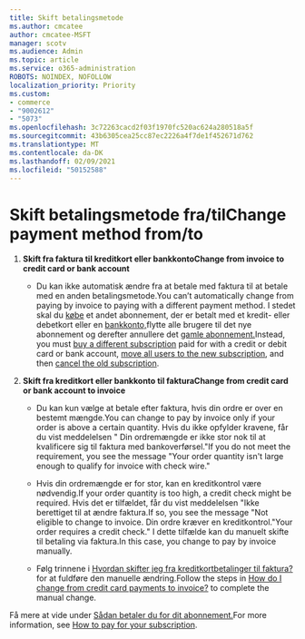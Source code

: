 ```yaml
---
title: Skift betalingsmetode
ms.author: cmcatee
author: cmcatee-MSFT
manager: scotv
ms.audience: Admin
ms.topic: article
ms.service: o365-administration
ROBOTS: NOINDEX, NOFOLLOW
localization_priority: Priority
ms.custom:
- commerce
- "9002612"
- "5073"
ms.openlocfilehash: 3c72263cacd2f03f1970fc520ac624a280518a5f
ms.sourcegitcommit: 43b6305cea25cc87ec2226a4f7de1f452671d762
ms.translationtype: MT
ms.contentlocale: da-DK
ms.lasthandoff: 02/09/2021
ms.locfileid: "50152588"
---
```

# <a name="change-payment-method-fromto"></a><span data-ttu-id="6defd-102">Skift betalingsmetode fra/til</span><span class="sxs-lookup"><span data-stu-id="6defd-102">Change payment method from/to</span></span>

1. <span data-ttu-id="6defd-103">**Skift fra faktura til kreditkort eller bankkonto**</span><span class="sxs-lookup"><span data-stu-id="6defd-103">**Change from invoice to credit card or bank account**</span></span>

    - <span data-ttu-id="6defd-104">Du kan ikke automatisk ændre fra at betale med faktura til at betale med en anden betalingsmetode.</span><span class="sxs-lookup"><span data-stu-id="6defd-104">You can’t automatically change from paying by invoice to paying with a different payment method.</span></span> <span data-ttu-id="6defd-105">I stedet skal du [købe](https://docs.microsoft.com/microsoft-365/commerce/try-or-buy-microsoft-365#buy-a-different-subscription) et andet abonnement, der er betalt med et kredit- eller debetkort eller en [bankkonto,](https://docs.microsoft.com/microsoft-365/commerce/subscriptions/move-users-different-subscription)flytte alle brugere til det nye abonnement og derefter annullere det [gamle abonnement.](https://docs.microsoft.com/microsoft-365/commerce/subscriptions/cancel-your-subscription)</span><span class="sxs-lookup"><span data-stu-id="6defd-105">Instead, you must [buy a different subscription](https://docs.microsoft.com/microsoft-365/commerce/try-or-buy-microsoft-365#buy-a-different-subscription) paid for with a credit or debit card or bank account, [move all users to the new subscription](https://docs.microsoft.com/microsoft-365/commerce/subscriptions/move-users-different-subscription), and then [cancel the old subscription](https://docs.microsoft.com/microsoft-365/commerce/subscriptions/cancel-your-subscription).</span></span>

2. <span data-ttu-id="6defd-106">**Skift fra kreditkort eller bankkonto til faktura**</span><span class="sxs-lookup"><span data-stu-id="6defd-106">**Change from credit card or bank account to invoice**</span></span>

    - <span data-ttu-id="6defd-107">Du kan kun vælge at betale efter faktura, hvis din ordre er over en bestemt mængde.</span><span class="sxs-lookup"><span data-stu-id="6defd-107">You can change to pay by invoice only if your order is above a certain quantity.</span></span> <span data-ttu-id="6defd-108">Hvis du ikke opfylder kravene, får du vist meddelelsen " Din ordremængde er ikke stor nok til at kvalificere sig til faktura med bankoverførsel."</span><span class="sxs-lookup"><span data-stu-id="6defd-108">If you do not meet the requirement, you see the message "Your order quantity isn't large enough to qualify for invoice with check wire."</span></span>

    - <span data-ttu-id="6defd-109">Hvis din ordremængde er for stor, kan en kreditkontrol være nødvendig.</span><span class="sxs-lookup"><span data-stu-id="6defd-109">If your order quantity is too high, a credit check might be required.</span></span> <span data-ttu-id="6defd-110">Hvis det er tilfældet, får du vist meddelelsen "Ikke berettiget til at ændre faktura.</span><span class="sxs-lookup"><span data-stu-id="6defd-110">If so, you see the message "Not eligible to change to invoice.</span></span> <span data-ttu-id="6defd-111">Din ordre kræver en kreditkontrol."</span><span class="sxs-lookup"><span data-stu-id="6defd-111">Your order requires a credit check."</span></span> <span data-ttu-id="6defd-112">I dette tilfælde kan du manuelt skifte til betaling via faktura.</span><span class="sxs-lookup"><span data-stu-id="6defd-112">In this case, you change to pay by invoice manually.</span></span>

    - <span data-ttu-id="6defd-113">Følg trinnene i [Hvordan skifter jeg fra kreditkortbetalinger til faktura?](how-do-i-change-from-credit-card-payments-to-invoice.md) for at fuldføre den manuelle ændring.</span><span class="sxs-lookup"><span data-stu-id="6defd-113">Follow the steps in [How do I change from credit card payments to invoice?](how-do-i-change-from-credit-card-payments-to-invoice.md) to complete the manual change.</span></span>

<span data-ttu-id="6defd-114">Få mere at vide under [Sådan betaler du for dit abonnement.](https://docs.microsoft.com/microsoft-365/commerce/billing-and-payments/pay-for-your-subscription)</span><span class="sxs-lookup"><span data-stu-id="6defd-114">For more information, see [How to pay for your subscription](https://docs.microsoft.com/microsoft-365/commerce/billing-and-payments/pay-for-your-subscription).</span></span>
